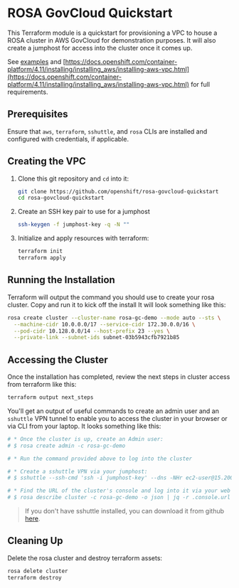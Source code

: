 # ROSA GovCloud Quickstart

This Terraform module is a quickstart for provisioning a VPC to house a ROSA cluster in AWS GovCloud for demonstration purposes. It will also create a jumphost for access into the cluster once it comes up.

See [examples](./examples) and [https://docs.openshift.com/container-platform/4.11/installing/installing_aws/installing-aws-vpc.html](https://docs.openshift.com/container-platform/4.11/installing/installing_aws/installing-aws-vpc.html) for full requirements.

## Prerequisites
Ensure that `aws`, `terraform`, `sshuttle`, and `rosa` CLIs are installed and configured with credentials, if applicable.

## Creating the VPC
1. Clone this git repository and `cd` into it:
   ```bash
   git clone https://github.com/openshift/rosa-govcloud-quickstart
   cd rosa-govcloud-quickstart
   ```
2. Create an SSH key pair to use for a jumphost
   ```bash
   ssh-keygen -f jumphost-key -q -N ""
   ```
3. Initialize and apply resources with terraform:
   ```bash
   terraform init
   terraform apply
   ```

## Running the Installation
Terraform will output the command you should use to create your rosa cluster. Copy and run it to kick off the install It will look something like this:
```bash
rosa create cluster --cluster-name rosa-gc-demo --mode auto --sts \
  --machine-cidr 10.0.0.0/17 --service-cidr 172.30.0.0/16 \
  --pod-cidr 10.128.0.0/14 --host-prefix 23 --yes \
  --private-link --subnet-ids subnet-03b5943cfb7921b85
```

## Accessing the Cluster
Once the installation has completed, review the next steps in cluster access from terraform like this:
```bash
terraform output next_steps
```

You'll get an output of useful commands to create an admin user and an `sshuttle` VPN tunnel to enable you to access the cluster in your browser or via CLI from your laptop. It looks something like this:
```bash
# * Once the cluster is up, create an Admin user:
# $ rosa create admin -c rosa-gc-demo

# * Run the command provided above to log into the cluster

# * Create a sshuttle VPN via your jumphost:
# $ sshuttle --ssh-cmd 'ssh -i jumphost-key' --dns -NHr ec2-user@15.200.235.209 10.0.0.0/16

# * Find the URL of the cluster's console and log into it via your web browser
# $ rosa describe cluster -c rosa-gc-demo -o json | jq -r .console.url
```
> If you don't have sshuttle installed, you can download it from github [here](https://github.com/sshuttle/sshuttle#obtaining-sshuttle).

## Cleaning Up
Delete the rosa cluster and destroy terraform assets:
```bash
rosa delete cluster
terraform destroy
```